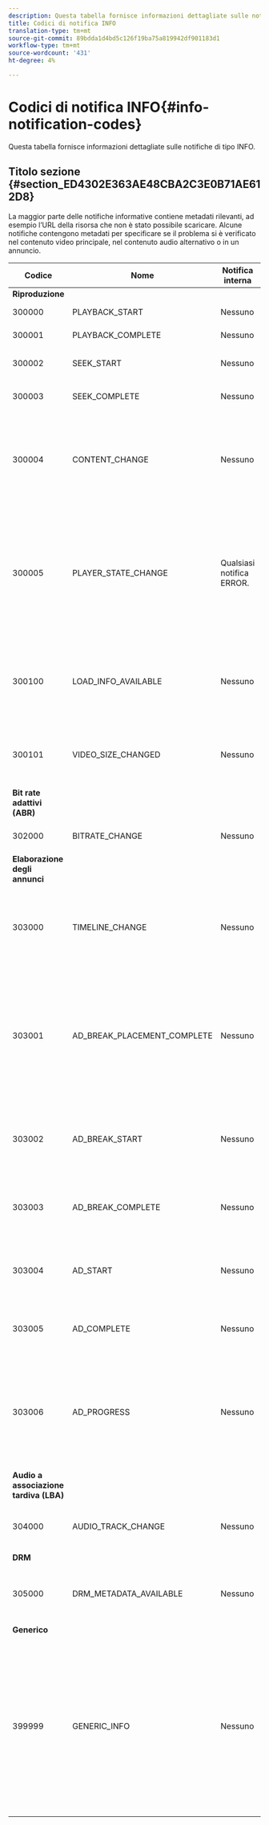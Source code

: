 ```yaml
---
description: Questa tabella fornisce informazioni dettagliate sulle notifiche di tipo INFO.
title: Codici di notifica INFO
translation-type: tm+mt
source-git-commit: 89bdda1d4bd5c126f19ba75a819942df901183d1
workflow-type: tm+mt
source-wordcount: '431'
ht-degree: 4%

---
```



# Codici di notifica INFO{#info-notification-codes}

Questa tabella fornisce informazioni dettagliate sulle notifiche di tipo INFO.

## Titolo sezione {#section_ED4302E363AE48CBA2C3E0B71AE612D8}

La maggior parte delle notifiche informative contiene metadati rilevanti, ad esempio l’URL della risorsa che non è stato possibile scaricare. Alcune notifiche contengono metadati per specificare se il problema si è verificato nel contenuto video principale, nel contenuto audio alternativo o in un annuncio.

<table frame="all" colsep="1" rowsep="1" id="table_503463046E764A87B10EB5D8B294EB23"> 
 <thead> 
  <tr rowsep="1"> 
   <th colname="1" class="entry"> Codice </th> 
   <th colname="2" class="entry"> Nome </th> 
   <th colname="3" class="entry"> Notifica interna </th> 
   <th colname="4" class="entry"> Chiavi metadati </th> 
   <th colname="5" class="entry"> Commenti </th> 
  </tr> 
 </thead>
 <tbody> 
  <tr rowsep="1"> 
   <td colname="1"><b>Riproduzione</b> </td> 
   <td colname="2"> </td> 
   <td colname="3"> </td> 
   <td colname="4"> </td> 
   <td colname="5"> </td> 
  </tr> 
  <tr rowsep="1"> 
   <td colname="1"><span class="codeph"> 300000  </span> </td> 
   <td colname="2"><span class="codeph"> PLAYBACK_START  </span> </td> 
   <td colname="3"> Nessuno </td> 
   <td colname="4"> Nessuno </td> 
   <td colname="5"> Riproduzione avviata. </td> 
  </tr> 
  <tr rowsep="1"> 
   <td colname="1"><span class="codeph"> 300001  </span> </td> 
   <td colname="2"><span class="codeph"> PLAYBACK_COMPLETE  </span> </td> 
   <td colname="3"> Nessuno </td> 
   <td colname="4"> Nessuno </td> 
   <td colname="5"> Riproduzione completata. </td> 
  </tr> 
  <tr rowsep="1"> 
   <td colname="1"><span class="codeph"> 300002  </span> </td> 
   <td colname="2"><span class="codeph"> SEEK_START  </span> </td> 
   <td colname="3"> Nessuno </td> 
   <td colname="4"><span class="codeph"> SEEK_TIME</span> </td> 
   <td colname="5"> È stata avviata un'operazione di ricerca. </td> 
  </tr> 
  <tr rowsep="1"> 
   <td colname="1"><span class="codeph"> 300003  </span> </td> 
   <td colname="2"><span class="codeph"> SEEK_COMPLETE  </span> </td> 
   <td colname="3"> Nessuno </td> 
   <td colname="4"><span class="codeph"> SEEK_TIME</span> </td> 
   <td colname="5"> Operazione di ricerca completata. </td> 
  </tr> 
  <tr rowsep="1"> 
   <td colname="1"><span class="codeph"> 300004  </span> </td> 
   <td colname="2"><span class="codeph"> CONTENT_CHANGE  </span> </td> 
   <td colname="3"> Nessuno </td> 
   <td colname="4"> <span class="codeph"> CONTENT_</span> <span class="codeph"> IDCURRENT_MEDIA_TIME</span> </td> 
   <td colname="5"> Il tempo di riproduzione corrente ha attraversato il bordo tra il contenuto principale e quello alternativo. </td> 
  </tr> 
  <tr rowsep="1"> 
   <td colname="1"><span class="codeph"> 300005  </span> </td> 
   <td colname="2"><span class="codeph"> PLAYER_STATE_CHANGE  </span> </td> 
   <td colname="3"> <p>Qualsiasi notifica ERROR. </p> </td> 
   <td colname="4"><span class="codeph"> STATO  </span> </td> 
   <td colname="5"> Lo stato del lettore è cambiato. Quando state è ERROR, la notifica interna è l'oggetto di notifica dell'errore che ha attivato il passaggio allo stato ERROR. </td> 
  </tr> 
  <tr rowsep="1"> 
   <td colname="1"><span class="codeph"> 300100  </span> </td> 
   <td colname="2"><span class="codeph"> LOAD_INFO_AVAILABLE  </span> </td> 
   <td colname="3"> <p>Nessuno </p> </td> 
   <td colname="4"> <span class="codeph"> FRAGMENT_</span> <span class="codeph"> URLFRAGMENT_</span> <span class="codeph"> SIZEFRAGMENT_DOWNLOAD_</span> <span class="codeph"> DURATIONPERIOD_INDEX</span> </td> 
   <td colname="5"> Fornisce informazioni relative al modo in cui vengono scaricati i segmenti video. </td> 
  </tr> 
  <tr rowsep="1"> 
   <td colname="1"><span class="codeph"> 300101  </span> </td> 
   <td colname="2"><span class="codeph"> VIDEO_SIZE_CHANGED  </span> </td> 
   <td colname="3"> <p>Nessuno </p> </td> 
   <td colname="4"> <span class="codeph"> ALTEZZA</span> <p><span class="codeph"> LARGHEZZA</span> </p> </td> 
   <td colname="5"> La dimensione della finestra di riproduzione video è cambiata. </td> 
  </tr> 
  <tr rowsep="1"> 
   <td colname="1"><b>Bit rate adattivi (ABR)</b> </td> 
   <td colname="2"> </td> 
   <td colname="3"> </td> 
   <td colname="4"> </td> 
   <td colname="5"> </td> 
  </tr> 
  <tr rowsep="1"> 
   <td colname="1"><span class="codeph"> 302000  </span> </td> 
   <td colname="2"><span class="codeph"> BITRATE_CHANGE  </span> </td> 
   <td colname="3"> <p>Nessuno </p> </td> 
   <td colname="4"><span class="codeph"> BITRATE  </span><span class="codeph"> CURRENT_MEDIA_TIME  </span> </td> 
   <td colname="5"> Il bit rate del video è cambiato. </td> 
  </tr> 
  <tr rowsep="1"> 
   <td colname="1"><b>Elaborazione degli annunci  </b> </td> 
   <td colname="2"> </td> 
   <td colname="3"> </td> 
   <td colname="4"> </td> 
   <td colname="5"> </td> 
  </tr> 
  <tr rowsep="1"> 
   <td colname="1"><span class="codeph"> 303000  </span> </td> 
   <td colname="2"><span class="codeph"> TIMELINE_CHANGE  </span> </td> 
   <td colname="3"> <p>Nessuno </p> </td> 
   <td colname="4"><span class="codeph"> CONTENT_ID  </span><span class="codeph"> PERIOD_INDEX  </span> </td> 
   <td colname="5"> La timeline è stata modificata (ad esempio, il contenuto alternativo è stato aggiunto o rimosso). </td> 
  </tr> 
  <tr rowsep="1"> 
   <td colname="1"><span class="codeph"> 303001  </span> </td> 
   <td colname="2"><span class="codeph"> AD_BREAK_PLACEMENT_COMPLETE  </span> </td> 
   <td colname="3"> <p>Nessuno </p> </td> 
   <td colname="4"> <span class="codeph"> PROPOSED_AD_</span> <span class="codeph"> BREAKACCEPTED_AD_BREAK</span> </td> 
   <td colname="5"> Un annuncio pubblicitario proposto è stato accettato da TVSDK e posizionato (interamente o parzialmente) sulla timeline di riproduzione. </td> 
  </tr> 
  <tr rowsep="1"> 
   <td colname="1"><span class="codeph"> 303002  </span> </td> 
   <td colname="2"><span class="codeph"> AD_BREAK_START  </span> </td> 
   <td colname="3"> <p>Nessuno </p> </td> 
   <td colname="4"><span class="codeph"> AD_BREAK  </span> </td> 
   <td colname="5"> La riproduzione di una particolare interruzione pubblicitaria è iniziata. </td> 
  </tr> 
  <tr rowsep="1"> 
   <td colname="1"><span class="codeph"> 303003  </span> </td> 
   <td colname="2"><span class="codeph"> AD_BREAK_COMPLETE  </span> </td> 
   <td colname="3"> <p>Nessuno </p> </td> 
   <td colname="4"><span class="codeph"> AD_BREAK  </span> </td> 
   <td colname="5"> Riproduzione di una particolare interruzione pubblicitaria completata. </td> 
  </tr> 
  <tr rowsep="1"> 
   <td colname="1"><span class="codeph"> 303004  </span> </td> 
   <td colname="2"><span class="codeph"> AD_START  </span> </td> 
   <td colname="3"> <p>Nessuno </p> </td> 
   <td colname="4"> <span class="codeph"> AD_BREAK</span> <p><span class="codeph"> AD</span> </p> </td> 
   <td colname="5"> La riproduzione di un annuncio specifico è iniziata. </td> 
  </tr> 
  <tr rowsep="1"> 
   <td colname="1"><span class="codeph"> 303005  </span> </td> 
   <td colname="2"><span class="codeph"> AD_COMPLETE  </span> </td> 
   <td colname="3"> <p>Nessuno </p> </td> 
   <td colname="4"> <span class="codeph"> AD_BREAK</span> <p><span class="codeph"> AD</span> </p> </td> 
   <td colname="5"> Riproduzione di un annuncio specifico completata. </td> 
  </tr> 
  <tr rowsep="1"> 
   <td colname="1"><span class="codeph"> 303006  </span> </td> 
   <td colname="2"><span class="codeph"> AD_PROGRESS  </span> </td> 
   <td colname="3"> <p>Nessuno </p> </td> 
   <td colname="4"> <span class="codeph"> AD_BREAK</span> <p><span class="codeph"> AD</span> </p> <span class="codeph"> PROGRESSI</span> </td> 
   <td colname="5"> La riproduzione di un particolare annuncio ha raggiunto una certa percentuale di quel particolare annuncio. </td> 
  </tr> 
  <tr rowsep="1"> 
   <td colname="1"><b>Audio a associazione tardiva (LBA)</b> </td> 
   <td colname="2"> </td> 
   <td colname="3"> </td> 
   <td colname="4"> </td> 
   <td colname="5"> </td> 
  </tr> 
  <tr rowsep="1"> 
   <td colname="1"><span class="codeph"> 304000  </span> </td> 
   <td colname="2"><span class="codeph"> AUDIO_TRACK_CHANGE  </span> </td> 
   <td colname="3"> <p>Nessuno </p> </td> 
   <td colname="4"><span class="codeph"> TRACK_ID  </span><span class="codeph"> CURRENT_MEDIA_TIME  </span> </td> 
   <td colname="5"> <p>La traccia audio è cambiata. </p> </td> 
  </tr> 
  <tr rowsep="1"> 
   <td colname="1"><b>DRM</b> </td> 
   <td colname="2"> </td> 
   <td colname="3"> </td> 
   <td colname="4"> </td> 
   <td colname="5"> </td> 
  </tr> 
  <tr rowsep="1"> 
   <td colname="1"><span class="codeph"> 305000  </span> </td> 
   <td colname="2"><span class="codeph"> DRM_METADATA_AVAILABLE  </span> </td> 
   <td colname="3"> <p>Nessuno </p> </td> 
   <td colname="4"><span class="codeph"> PREFETCH_TIMESTAMP  </span> </td> 
   <td colname="5"> <p>Sono disponibili nuovi dati DRM. </p> </td> 
  </tr> 
  <tr rowsep="1"> 
   <td colname="1"><b>Generico</b> </td> 
   <td colname="2"> </td> 
   <td colname="3"> </td> 
   <td colname="4"> </td> 
   <td colname="5"> </td> 
  </tr> 
  <tr rowsep="0"> 
   <td colname="1"><span class="codeph"> 399999  </span> </td> 
   <td colname="2"><span class="codeph"> GENERIC_INFO  </span> </td> 
   <td colname="3"> <p>Nessuno </p> </td> 
   <td colname="4"> <p>Nessuno </p> </td> 
   <td colname="5"> <p>Contrassegna un evento di informazioni generiche. Non in realtà emesso da TVSDK. È solo un marcatore per la fine dell'intervallo di codici numerici corrispondenti agli eventi informativi TVSDK. </p> </td> 
  </tr> 
 </tbody> 
</table>


